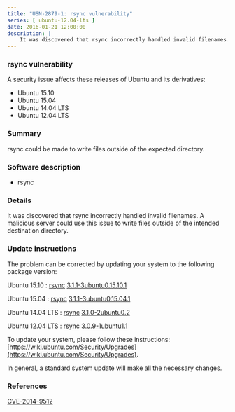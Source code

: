```yaml
---
title: "USN-2879-1: rsync vulnerability"
series: [ ubuntu-12.04-lts ]
date: 2016-01-21 12:00:00
description: |
    It was discovered that rsync incorrectly handled invalid filenames. A malicious server could use this issue to write files outside of the intended destination directory. 
--- 
```

 
### rsync vulnerability

A security issue affects these releases of Ubuntu and its derivatives:

* Ubuntu 15.10
* Ubuntu 15.04
* Ubuntu 14.04 LTS
* Ubuntu 12.04 LTS

### Summary

rsync could be made to write files outside of the expected directory. 

### Software description

* rsync 

### Details

It was discovered that rsync incorrectly handled invalid filenames. A malicious server could use this issue to write files outside of the intended destination directory. 

### Update instructions

The problem can be corrected by updating your system to the following package version:

Ubuntu 15.10
 : [rsync](https://launchpad.net/ubuntu/+source/rsync) <span> [3.1.1-3ubuntu0.15.10.1](https://launchpad.net/ubuntu/+source/rsync/3.1.1-3ubuntu0.15.10.1) </span> 

Ubuntu 15.04
 : [rsync](https://launchpad.net/ubuntu/+source/rsync) <span> [3.1.1-3ubuntu0.15.04.1](https://launchpad.net/ubuntu/+source/rsync/3.1.1-3ubuntu0.15.04.1) </span> 

Ubuntu 14.04 LTS
 : [rsync](https://launchpad.net/ubuntu/+source/rsync) <span> [3.1.0-2ubuntu0.2](https://launchpad.net/ubuntu/+source/rsync/3.1.0-2ubuntu0.2) </span> 

Ubuntu 12.04 LTS
 : [rsync](https://launchpad.net/ubuntu/+source/rsync) <span> [3.0.9-1ubuntu1.1](https://launchpad.net/ubuntu/+source/rsync/3.0.9-1ubuntu1.1) </span> 

To update your system, please follow these instructions: [https://wiki.ubuntu.com/Security/Upgrades](https://wiki.ubuntu.com/Security/Upgrades).

In general, a standard system update will make all the necessary changes. 

### References

 [CVE-2014-9512](http://people.ubuntu.com/~ubuntu-security/cve/CVE-2014-9512)
 
